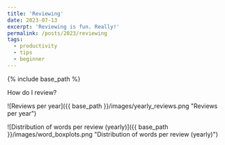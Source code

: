 ```yaml
---
title: 'Reviewing'
date: 2023-07-13
excerpt: 'Reviewing is fun. Really!'
permalink: /posts/2023/reviewing
tags:
  - productivity
  - tips
  - beginner
---
```


{% include base_path %}

How do I review?

![Reviews per year]({{ base_path }}/images/yearly_reviews.png "Reviews per year")

![Distribution of words per review (yearly)]({{ base_path }}/images/word_boxplots.png "Distribution of words per review (yearly)")
